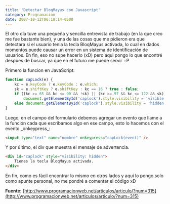```yaml
---
title: 'Detectar BloqMayus con Javascript'
category: Programación
date: 2007-10-12T06:18:14-0500
---
```


El otro día tuve una pequeña y sencilla entrevista de trabajo (en la que creo me fue bastante bien), y una de las cosas que me pidieron era que detectara si el usuario tenia la tecla BloqMayus activada, lo cual en dados momentos puede causar un error en un sistema de identificación de usuarios. En fin, eso no supe hacerlo (xD) pero aqui pongo lo que encontré despúes de buscar, ya que en el futuro me puede servir =P

Primero la funcion en JavaScript:

```javascript
function capLock(e) {
    kc = e.keyCode ? e.keyCode : e.which;
    sk = e.shiftKey ? e.shiftKey : kc == 16 ? true : false;
    if ((kc >= 65 && kc <= 90 && !sk) || (kc >= 97 && kc <= 122 && sk))
        document.getElementById('caplock').style.visibility = 'visible';
    else document.getElementById('caplock').style.visibility = 'hidden';
}
```

Luego, en el campo del formulario debemos agregar un evento que llame a la función cada que escribamos algo en ese campo, esto lo hacemos con el evento \_onkeypress\_:

```html
<input type="text" name="nombre" onkeypress="capLock(event)" />
```

Y por último, el div que muestra el mensaje de advertencia.

```html
<div id="caplock" style="visibility: hidden">
    Tienes la tecla BloqMayus activada.
</div>
```

En fin, como es fácil encontrar lo mismo en otros lados y aqui lo pongo solo como apunte personal, no me pondré a comentar el código xD

**Fuente:** [http://www.programacionweb.net/articulos/articulo/?num=315](http://www.programacionweb.net/articulos/articulo/?num=315)
